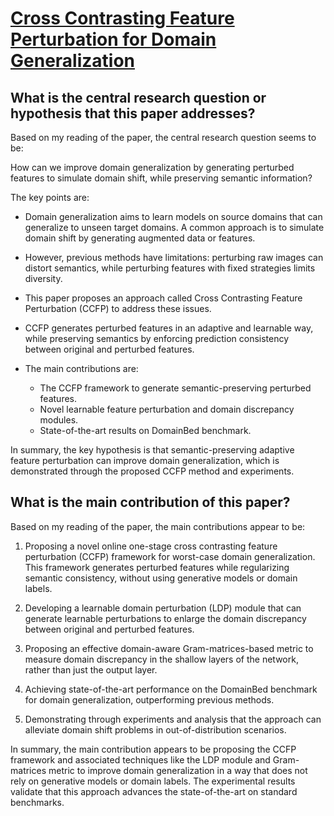 # [Cross Contrasting Feature Perturbation for Domain Generalization](https://arxiv.org/abs/2307.12502)

## What is the central research question or hypothesis that this paper addresses?

 Based on my reading of the paper, the central research question seems to be:

How can we improve domain generalization by generating perturbed features to simulate domain shift, while preserving semantic information? 

The key points are:

- Domain generalization aims to learn models on source domains that can generalize to unseen target domains. A common approach is to simulate domain shift by generating augmented data or features.

- However, previous methods have limitations: perturbing raw images can distort semantics, while perturbing features with fixed strategies limits diversity. 

- This paper proposes an approach called Cross Contrasting Feature Perturbation (CCFP) to address these issues. 

- CCFP generates perturbed features in an adaptive and learnable way, while preserving semantics by enforcing prediction consistency between original and perturbed features.

- The main contributions are:
  - The CCFP framework to generate semantic-preserving perturbed features.
  - Novel learnable feature perturbation and domain discrepancy modules.
  - State-of-the-art results on DomainBed benchmark.

In summary, the key hypothesis is that semantic-preserving adaptive feature perturbation can improve domain generalization, which is demonstrated through the proposed CCFP method and experiments.


## What is the main contribution of this paper?

 Based on my reading of the paper, the main contributions appear to be:

1. Proposing a novel online one-stage cross contrasting feature perturbation (CCFP) framework for worst-case domain generalization. This framework generates perturbed features while regularizing semantic consistency, without using generative models or domain labels.

2. Developing a learnable domain perturbation (LDP) module that can generate learnable perturbations to enlarge the domain discrepancy between original and perturbed features. 

3. Proposing an effective domain-aware Gram-matrices-based metric to measure domain discrepancy in the shallow layers of the network, rather than just the output layer.

4. Achieving state-of-the-art performance on the DomainBed benchmark for domain generalization, outperforming previous methods. 

5. Demonstrating through experiments and analysis that the approach can alleviate domain shift problems in out-of-distribution scenarios.

In summary, the main contribution appears to be proposing the CCFP framework and associated techniques like the LDP module and Gram-matrices metric to improve domain generalization in a way that does not rely on generative models or domain labels. The experimental results validate that this approach advances the state-of-the-art on standard benchmarks.
